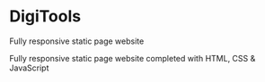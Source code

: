 # DigiTools
Fully responsive static page website


Fully responsive static page website completed with HTML, CSS & JavaScript
